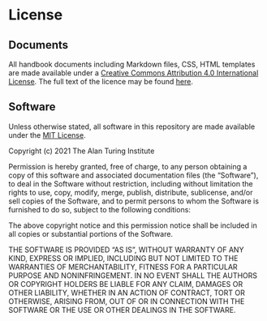 # License

## Documents

All handbook documents including Markdown files, CSS, HTML templates are made
available under a [Creative Commons Attribution 4.0 International
License](https://creativecommons.org/licenses/by/4.0/). The full text of the
licence may be found
[here](https://creativecommons.org/licenses/by/4.0/legalcode).

## Software

Unless otherwise stated, all software in this repository are made available
under the [MIT License](https://mit-license.org/).

Copyright (c) 2021 The Alan Turing Institute

Permission is hereby granted, free of charge, to any person obtaining a copy of
this software and associated documentation files (the “Software”), to deal in
the Software without restriction, including without limitation the rights to
use, copy, modify, merge, publish, distribute, sublicense, and/or sell copies
of the Software, and to permit persons to whom the Software is furnished to do
so, subject to the following conditions:

The above copyright notice and this permission notice shall be included in all
copies or substantial portions of the Software.

THE SOFTWARE IS PROVIDED “AS IS”, WITHOUT WARRANTY OF ANY KIND, EXPRESS OR
IMPLIED, INCLUDING BUT NOT LIMITED TO THE WARRANTIES OF MERCHANTABILITY,
FITNESS FOR A PARTICULAR PURPOSE AND NONINFRINGEMENT. IN NO EVENT SHALL THE
AUTHORS OR COPYRIGHT HOLDERS BE LIABLE FOR ANY CLAIM, DAMAGES OR OTHER
LIABILITY, WHETHER IN AN ACTION OF CONTRACT, TORT OR OTHERWISE, ARISING FROM,
OUT OF OR IN CONNECTION WITH THE SOFTWARE OR THE USE OR OTHER DEALINGS IN THE
SOFTWARE.
